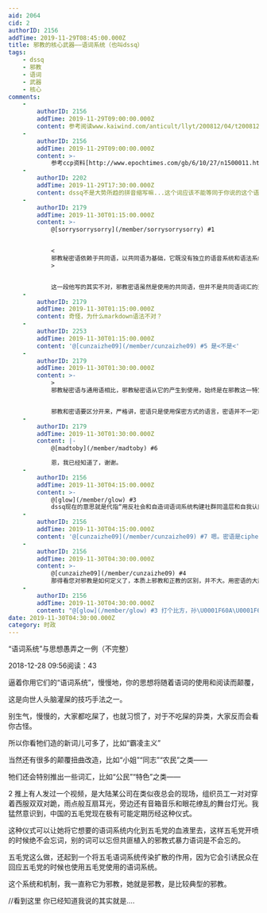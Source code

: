```yaml
---
aid: 2064
cid: 2
authorID: 2156
addTime: 2019-11-29T08:45:00.000Z
title: 邪教的核心武器——语词系统（也叫dssq）
tags:
    - dssq
    - 邪教
    - 语词
    - 武器
    - 核心
comments:
    -
        authorID: 2156
        addTime: 2019-11-29T09:00:00.000Z
        content: 参考阅读www.kaiwind.com/anticult/llyt/200812/04/t20081204\_853356.shtml
    -
        authorID: 2156
        addTime: 2019-11-29T09:00:00.000Z
        content: >-
            参考ccp资料[http://www.epochtimes.com/gb/6/10/27/n1500011.htm](http://www.epochtimes.com/gb/6/10/27/n1500011.htm)
    -
        authorID: 2202
        addTime: 2019-11-29T17:30:00.000Z
        content: dssq不是大势所趋的拼音缩写嘛...这个词应该不能等同于你说的这个语词系统
    -
        authorID: 2179
        addTime: 2019-11-30T01:15:00.000Z
        content: >-
            @[sorrysorrysorry](/member/sorrysorrysorry) #1


            <
            邪教秘密语依赖于共同语，以共同语为基础，它既没有独立的语音系统和语法系统，也没有独立的书写符号系统和自足的词汇系统，只不过是变异了的某一民族共同语词汇的变种，是一个特殊的词语群体。
            >


            这一段他写的其实不对，邪教密语虽然是使用的共同语，但并不是共同语词汇的变种。语言是人使用的标识体系，邪教密语制造出来的这个词汇并不是人类使用的。比如说“指鹿为马”，人使用马和鹿这样的基本标识来建立起对世界的认识，这是有经验上的传承价值的，那若颠倒过来就颠倒了整个世界认识，整个价值传承就错了，你获取的教育上就无法把对马的看法搞成鹿的看法，所以，虽然词汇上还是这些词，但是使用上已经完全不是了。因此，邪教密语并不是共同语的变种，不是一种类似某一分支如方言的区别。
    -
        authorID: 2179
        addTime: 2019-11-30T01:15:00.000Z
        content: 奇怪，为什么markdown语法不对？
    -
        authorID: 2253
        addTime: 2019-11-30T01:15:00.000Z
        content: '@[cunzaizhe09](/member/cunzaizhe09) #5 是<不是<'
    -
        authorID: 2179
        addTime: 2019-11-30T01:30:00.000Z
        content: >-
            >
            邪教秘密语与通用语相比，邪教秘密语从它的产生到使用，始终是在邪教这一特定群体中运行，如果某些秘密语进入通用语或被局外人所知，便失去了其应有的保密功能，往往被弃用或重新翻造。由于邪教秘密语具有封闭性，因而它对局外人具有一种排斥力。


            邪教和密语要区分开来，严格讲，密语只是使用保密方式的语言，密语并不一定就是邪教的，正教也有用。其实语言都是讲了要大家能明白，因此设计为少部分人特定使用的语言，必然是其他人无法理解。网络上加密访问，就是机器之间通信的密语。
    -
        authorID: 2179
        addTime: 2019-11-30T01:30:00.000Z
        content: |-
            @[madtoby](/member/madtoby) #6

            恩，我已经知道了，谢谢。
    -
        authorID: 2156
        addTime: 2019-11-30T04:15:00.000Z
        content: >-
            @[glow](/member/glow) #3
            dssq现在的意思就是代指“用反社会和自造词语词系统构建社群同温层和自我认同，相互认同和暗示强化，同时暗示外来者想要参与讨论就得使用同一个语系
    -
        authorID: 2156
        addTime: 2019-11-30T04:15:00.000Z
        content: '@[cunzaizhe09](/member/cunzaizhe09) #7 嗯。密语是cipher'
    -
        authorID: 2156
        addTime: 2019-11-30T04:30:00.000Z
        content: >-
            @[cunzaizhe09](/member/cunzaizhe09) #4
            那得看您对邪教是如何定义了，本质上邪教和正教的区别，并不大。用密语的大部分是古典邪教。而类似传销，洗脑这种“半邪教”的语词系统虽然温和些，但一样有破坏性和自我封闭的模型。或者说白了，邪教一定是封闭的，封闭的语词系统的使用群体难免有“邪教”特征
    -
        authorID: 2156
        addTime: 2019-11-30T04:30:00.000Z
        content: "@[glow](/member/glow) #3 打个比方，孙\U0001F60A\U0001F6A2，戒赌吧老哥，恶俗系，ayawawa，乃至刘阿訇和他的七台复读机，大部分参与这种dssq活动的，都是用语词系统吸纳信众和粉丝。\n\n本质上，ayawawa和刘阿轰是师兄妹，为什么有一些离开中国\U0001F1E8\U0001F1F3的仇中人士会拿分裂论给自己当标签，这种病态本质上心理疾病，也就是说那些人注定了要被这些有害的玩意感染\n\n我还可以给他们再强化一些基因学证据"
date: 2019-11-30T04:30:00.000Z
category: 时政
---
```


“语词系统”与思想愚弄之一例（不完整）

2018-12-28 09:56阅读：43

逼着你用它们的“语词系统”，慢慢地，你的思想将随着语词的使用和阅读而颠覆，

这是向世人头脑灌屎的技巧手法之一。

别生气，慢慢的，大家都吃屎了，也就习惯了，对于不吃屎的异类，大家反而会看你古怪。

所以你看牠们造的新词儿可多了，比如“霸凌主义”

当然还有很多的颠覆扭曲改造，比如“小姐”“同志”“农民”之类——

牠们还会特别推出一些词汇，比如“公民”“特色”之类——

2 推上有人发过一个视频，是大陆某公司在类似夜总会的现场，组织员工一对对穿着西服双双对跪，雨点般互扇耳光，旁边还有音箱音乐和眼花缭乱的舞台灯光。我猛然意识到，中国的五毛党现在极有可能定期历经这种仪式。

这种仪式可以让她将它想要的语词系统内化到五毛党的血液里去，这样五毛党开喷的时候绝不会忘词，别的词可以忘但共匪植入的邪教式暴力语词是不会忘的。

五毛党这么做，还起到一个将五毛语词系统传染扩散的作用，因为它会引诱民众在回应五毛党的时候也使用五毛党使用的语词系统。

这个系统和机制，我一直称它为邪教，她就是邪教，是比较典型的邪教。

//看到这里 你已经知道我说的其实就是....
